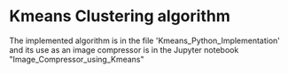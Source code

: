 # Kmeans Clustering algorithm
The implemented algorithm is in the file  'Kmeans_Python_Implementation' and its use as an image compressor is in the Jupyter notebook "Image_Compressor_using_Kmeans" 
